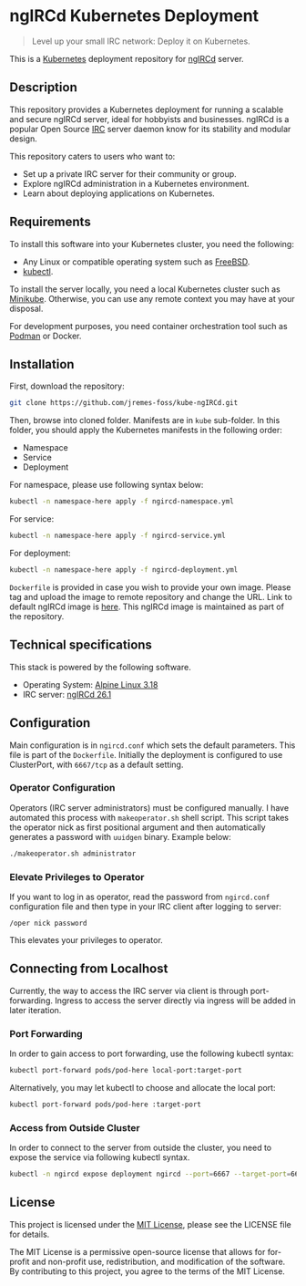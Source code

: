 # ngIRCd Kubernetes Deployment

> Level up your small IRC network: Deploy it on Kubernetes.

This is a [Kubernetes](https://kubernetes.io/) deployment repository for [ngIRCd](https://github.com/ngircd/ngircd) server.

## Description

This repository provides a Kubernetes deployment for running a scalable and secure ngIRCd server, ideal for hobbyists and businesses. ngIRCd is a popular Open Source [IRC](https://en.wikipedia.org/wiki/IRC) server daemon know for its stability and modular design.

This repository caters to users who want to:

- Set up a private IRC server for their community or group.
- Explore ngIRCd administration in a Kubernetes environment.
- Learn about deploying applications on Kubernetes.

## Requirements

To install this software into your Kubernetes cluster, you need the following:

- Any Linux or compatible operating system such as [FreeBSD](https://www.freebsd.org/).
- [kubectl](https://kubernetes.io/docs/reference/kubectl/).

To install the server locally, you need a local Kubernetes cluster such as [Minikube](https://minikube.sigs.k8s.io/docs/start/). Otherwise, you can use any remote context you may have at your disposal.

For development purposes, you need container orchestration tool such as [Podman](https://podman.io/) or Docker.

## Installation

First, download the repository:

```bash
git clone https://github.com/jremes-foss/kube-ngIRCd.git
```

Then, browse into cloned folder. Manifests are in `kube` sub-folder. In this folder, you should apply the Kubernetes manifests in the following order:

* Namespace
* Service
* Deployment

For namespace, please use following syntax below:

```bash
kubectl -n namespace-here apply -f ngircd-namespace.yml
```

For service:

```bash
kubectl -n namespace-here apply -f ngircd-service.yml
```

For deployment:

```bash
kubectl -n namespace-here apply -f ngircd-deployment.yml
```

`Dockerfile` is provided in case you wish to provide your own image. Please tag and upload the image to remote repository and change the URL. Link to default ngIRCd image is [here](https://hub.docker.com/r/jremesfoss/ngircd). This ngIRCd image is maintained as part of the repository.

## Technical specifications

This stack is powered by the following software.

- Operating System: [Alpine Linux 3.18](https://www.alpinelinux.org/)
- IRC server: [ngIRCd 26.1](https://github.com/ngircd/ngircd)

## Configuration

Main configuration is in `ngircd.conf` which sets the default parameters. This file is part of the `Dockerfile`. Initially the deployment is configured to use ClusterPort, with `6667/tcp` as a default setting.

### Operator Configuration

Operators (IRC server administrators) must be configured manually. I have automated this process with `makeoperator.sh` shell script. This script takes the operator nick as first positional argument and then automatically generates a password with `uuidgen` binary. Example below:

```bash
./makeoperator.sh administrator
```

### Elevate Privileges to Operator

If you want to log in as operator, read the password from `ngircd.conf` configuration file and then type in your IRC client after logging to server:

```
/oper nick password
```

This elevates your privileges to operator.

## Connecting from Localhost

Currently, the way to access the IRC server via client is through port-forwarding. Ingress to access the server directly via ingress will be added in later iteration.

### Port Forwarding

In order to gain access to port forwarding, use the following kubectl syntax:

```bash
kubectl port-forward pods/pod-here local-port:target-port
```

Alternatively, you may let kubectl to choose and allocate the local port:

```bash
kubectl port-forward pods/pod-here :target-port
```

### Access from Outside Cluster

In order to connect to the server from outside the cluster, you need to expose the service via following kubectl syntax.

```bash
kubectl -n ngircd expose deployment ngircd --port=6667 --target-port=6667 --type=NodePort --name=ngircd-svc
```

## License

This project is licensed under the [MIT License](https://opensource.org/license/mit), please see the LICENSE file for details.

The MIT License is a permissive open-source license that allows for for-profit and non-profit use, redistribution, and modification of the software. By contributing to this project, you agree to the terms of the MIT License.
